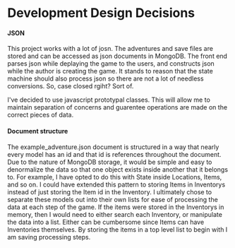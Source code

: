 # Development Design Decisions

#### JSON
This project works with a lot of josn. The adventures and save files are stored and can be accessed as json documents in MongoDB. The front end parses json while deplaying the game to the users, and constructs json while the author is creating the game. It stands to reason that the state machine should also process json so there are not a lot of needless conversions. So, case closed rgiht? Sort of.

I've decided to use javascript prototypal classes. This will allow me to maintain separation of concerns and guarentee operations are made on the correct pieces of data.

#### Document structure
The example_adventure.json document is structured in a way that nearly every model has an id and that id is references throughout the document. Due to the nature of MongoDB storage, it would be simple and easy to denormalize the data so that one object exists inside another that it belongs to. For example, I have opted to do this with State inside Locations, Items, and so on. I could have extended this pattern to storing Items in Inventorys instead of just storing the Item id in the Inventory. I ultimately chose to separate these models out into their own lists for ease of processing the data at each step of the game. If the items were stored in the Inventorys in memory, then I would need to either search each Inventory, or manipulate the data into a list. Either can be cumbersome since Items can have Inventories themselves. By storing the items in a top level list to begin with I am saving processing steps.
